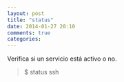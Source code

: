 ```yaml
---
layout: post
title: "status"
date: 2014-01-27 20:10
comments: true
categories: 
---
```

Verifica si un servicio está activo o no.

>$ status ssh


